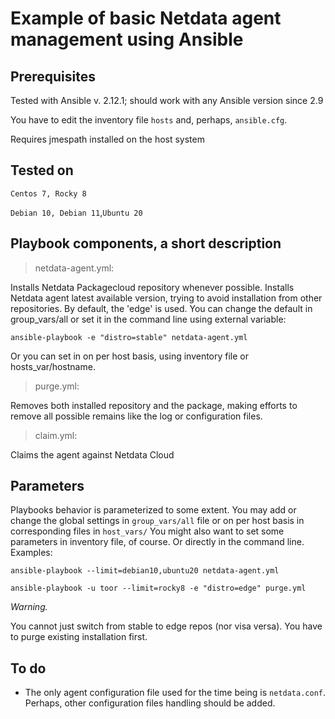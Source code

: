 # Example of basic Netdata agent management using Ansible
## Prerequisites
Tested with Ansible v. 2.12.1; should work with any Ansible version since 2.9

You have to edit the inventory file `hosts` and, perhaps, `ansible.cfg`.

Requires jmespath installed on the host system
## Tested on
`Centos 7, Rocky 8`

`Debian 10, Debian 11`,`Ubuntu 20`

## Playbook components, a short description
> netdata-agent.yml:

Installs Netdata Packagecloud repository whenever possible.
Installs Netdata agent latest available version, trying to avoid installation from other repositories. By default, the 'edge' is used. You can change the default in group_vars/all or set it in the command line using external variable:

`ansible-playbook -e "distro=stable" netdata-agent.yml`

Or you can set in on per host basis, using inventory file or hosts_var/hostname.

> purge.yml:

Removes both installed repository and the package, making efforts to remove all possible remains like the log or configuration files.

> claim.yml:

Claims the agent against Netdata Cloud

## Parameters

Playbooks behavior is parameterized to some extent. You may add or change the global settings in `group_vars/all` file or on per host basis in corresponding files in `host_vars/`
You might also want to set some parameters in inventory file, of course. Or directly in the command line. Examples:

`ansible-playbook --limit=debian10,ubuntu20 netdata-agent.yml`

`ansible-playbook -u toor --limit=rocky8 -e "distro=edge" purge.yml`

*Warning.*

You cannot just switch from stable to edge repos (nor visa versa). You have to purge existing installation first.

## To do

- The only agent configuration file used for the time being is `netdata.conf`. Perhaps, other configuration files handling should be added.
